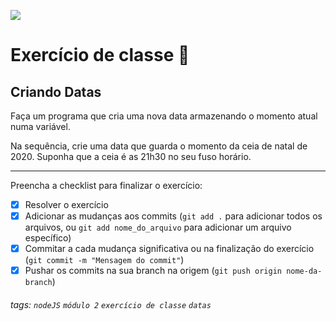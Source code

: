 ![](https://i.imgur.com/xG74tOh.png)

# Exercício de classe 🏫

## Criando Datas

Faça um programa que cria uma nova data armazenando o momento atual numa variável.

Na sequência, crie uma data que guarda o momento da ceia de natal de 2020. Suponha que a ceia é as 21h30 no seu fuso horário.

---

Preencha a checklist para finalizar o exercício:

- [X] Resolver o exercício
- [X] Adicionar as mudanças aos commits (`git add .` para adicionar todos os arquivos, ou `git add nome_do_arquivo` para adicionar um arquivo específico)
- [X] Commitar a cada mudança significativa ou na finalização do exercício (`git commit -m "Mensagem do commit"`)
- [X] Pushar os commits na sua branch na origem (`git push origin nome-da-branch`)

###### tags: `nodeJS` `módulo 2` `exercício de classe` `datas`